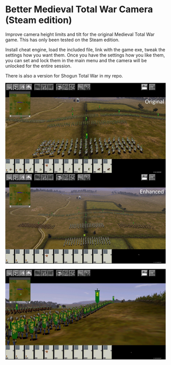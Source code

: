 # Better Medieval Total War Camera (Steam edition)
Improve camera height limits and tilt for the original Medieval Total War game. This has only been tested on the Steam edition.

Install cheat engine, load the included file, link with the game exe, tweak the settings how you want them. Once you have the settings how you like them, you can set and lock them in the main menu and the camera will be unlocked for the entire session.

There is also a version for Shogun Total War in my repo.

![Screenshot of enhanced camera](https://raw.githubusercontent.com/RyanBabij/MTWCameraUnlock/refs/heads/main/MTW-Sample.jpg)

![Screenshot of enhanced camera](https://raw.githubusercontent.com/RyanBabij/MTWCameraUnlock/refs/heads/main/MTW-Sample2.jpg)
